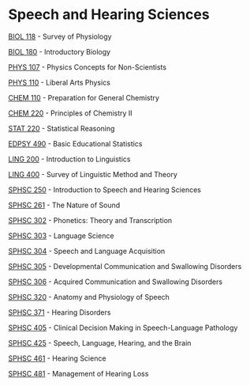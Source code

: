 # Speech and Hearing Sciences

[BIOL 118](<https://myplan.uw.edu/course/#/courses/BIOL 118>) - Survey of Physiology

[BIOL 180](<https://myplan.uw.edu/course/#/courses/BIOL 180>) - Introductory Biology

[PHYS 107](<https://myplan.uw.edu/course/#/courses/PHYS 107>) - Physics Concepts for Non-Scientists

[PHYS 110](<https://myplan.uw.edu/course/#/courses/PHYS 110>) - Liberal Arts Physics

[CHEM 110](<https://myplan.uw.edu/course/#/courses/CHEM 110>) - Preparation for General Chemistry

[CHEM 220](<https://myplan.uw.edu/course/#/courses/CHEM 220>) - Principles of Chemistry II

[STAT 220](<https://myplan.uw.edu/course/#/courses/STAT 220>) - Statistical Reasoning

[EDPSY 490](<https://myplan.uw.edu/course/#/courses/EDPSY 490>) - Basic Educational Statistics

[LING 200](<https://myplan.uw.edu/course/#/courses/LING 200>) - Introduction to Linguistics

[LING 400](<https://myplan.uw.edu/course/#/courses/LING 400>) - Survey of Linguistic Method and Theory

[SPHSC 250](<https://myplan.uw.edu/course/#/courses/SPHSC 250>) - Introduction to Speech and Hearing Sciences

[SPHSC 261](<https://myplan.uw.edu/course/#/courses/SPHSC 261>) - The Nature of Sound

[SPHSC 302](<https://myplan.uw.edu/course/#/courses/SPHSC 302>) - Phonetics: Theory and Transcription

[SPHSC 303](<https://myplan.uw.edu/course/#/courses/SPHSC 303>) - Language Science

[SPHSC 304](<https://myplan.uw.edu/course/#/courses/SPHSC 304>) - Speech and Language Acquisition

[SPHSC 305](<https://myplan.uw.edu/course/#/courses/SPHSC 305>) - Developmental Communication and Swallowing Disorders

[SPHSC 306](<https://myplan.uw.edu/course/#/courses/SPHSC 306>) - Acquired Communication and Swallowing Disorders

[SPHSC 320](<https://myplan.uw.edu/course/#/courses/SPHSC 320>) - Anatomy and Physiology of Speech

[SPHSC 371](<https://myplan.uw.edu/course/#/courses/SPHSC 371>) - Hearing Disorders

[SPHSC 405](<https://myplan.uw.edu/course/#/courses/SPHSC 405>) - Clinical Decision Making in Speech-Language Pathology

[SPHSC 425](<https://myplan.uw.edu/course/#/courses/SPHSC 425>) - Speech, Language, Hearing, and the Brain

[SPHSC 461](<https://myplan.uw.edu/course/#/courses/SPHSC 461>) - Hearing Science

[SPHSC 481](<https://myplan.uw.edu/course/#/courses/SPHSC 481>) - Management of Hearing Loss

